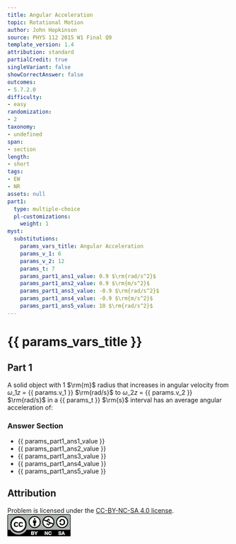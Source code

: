 ```yaml
---
title: Angular Acceleration
topic: Rotational Motion
author: John Hopkinson
source: PHYS 112 2015 W1 Final Q9
template_version: 1.4
attribution: standard
partialCredit: true
singleVariant: false
showCorrectAnswer: false
outcomes:
- 5.7.2.0
difficulty:
- easy
randomization:
- 2
taxonomy:
- undefined
span:
- section
length:
- short
tags:
- EW
- NR
assets: null
part1:
  type: multiple-choice
  pl-customizations:
    weight: 1
myst:
  substitutions:
    params_vars_title: Angular Acceleration
    params_v_1: 6
    params_v_2: 12
    params_t: 7
    params_part1_ans1_value: 0.9 $\rm{rad/s^2}$
    params_part1_ans2_value: 0.9 $\rm{m/s^2}$
    params_part1_ans3_value: -0.9 $\rm{rad/s^2}$
    params_part1_ans4_value: -0.9 $\rm{m/s^2}$
    params_part1_ans5_value: 10 $\rm{rad/s^2}$
---
```

# {{ params_vars_title }}

## Part 1

A solid object with 1 $\rm{m}$ radius that increases in angular velocity from $\omega\_{1z}$ = {{ params.v_1 }} $\rm{rad/s}$ to $\omega\_{2z}$ = {{ params.v_2 }} $\rm{rad/s}$ in a {{ params_t }} $\rm{s}$ interval has an average angular acceleration of:

### Answer Section

- {{ params_part1_ans1_value }}
- {{ params_part1_ans2_value }}
- {{ params_part1_ans3_value }}
- {{ params_part1_ans4_value }}
- {{ params_part1_ans5_value }}

## Attribution

Problem is licensed under the [CC-BY-NC-SA 4.0 license](https://creativecommons.org/licenses/by-nc-sa/4.0/).<br> ![The Creative Commons 4.0 license requiring attribution-BY, non-commercial-NC, and share-alike-SA license.](https://raw.githubusercontent.com/firasm/bits/master/by-nc-sa.png)